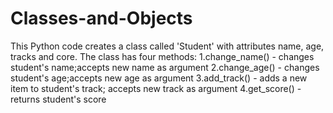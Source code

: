 # Classes-and-Objects
This Python code creates a  class called 'Student' with attributes name, age, tracks and core.
The class has four methods:
1.change_name() - changes student's name;accepts new name as argument
2.change_age() -  changes student's age;accepts new age as argument
3.add_track() - adds a new item to student's track; accepts new track as argument
4.get_score() - returns student's score
